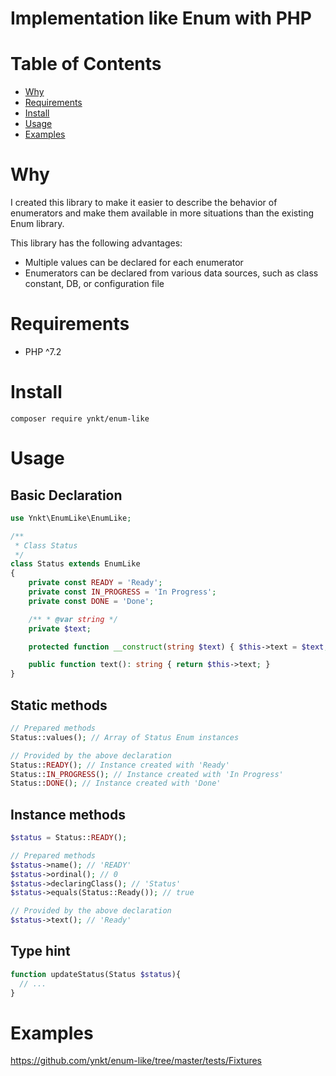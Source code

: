 # Implementation like Enum with PHP

# Table of Contents

* [Why](#why)
* [Requirements](#requirements)
* [Install](#install)
* [Usage](#usage)
* [Examples](#examples)

# Why

I created this library to make it easier to describe the behavior of enumerators and make them available in more situations than the existing Enum library.

This library has the following advantages:

* Multiple values can be declared for each enumerator
* Enumerators can be declared from various data sources, such as class constant, DB, or configuration file

# Requirements

* PHP ^7.2

# Install

```shell script
composer require ynkt/enum-like
```

# Usage

## Basic Declaration

```php
use Ynkt\EnumLike\EnumLike;

/**
 * Class Status
 */
class Status extends EnumLike
{
    private const READY = 'Ready';
    private const IN_PROGRESS = 'In Progress';
    private const DONE = 'Done';

    /** * @var string */
    private $text;

    protected function __construct(string $text) { $this->text = $text; }

    public function text(): string { return $this->text; }
}
```

## Static methods

```php
// Prepared methods
Status::values(); // Array of Status Enum instances

// Provided by the above declaration
Status::READY(); // Instance created with 'Ready'
Status::IN_PROGRESS(); // Instance created with 'In Progress'
Status::DONE(); // Instance created with 'Done'
```

## Instance methods

```php
$status = Status::READY();

// Prepared methods
$status->name(); // 'READY'
$status->ordinal(); // 0
$status->declaringClass(); // 'Status'
$status->equals(Status::Ready()); // true

// Provided by the above declaration
$status->text(); // 'Ready'
```

## Type hint

```php
function updateStatus(Status $status){
  // ...
}
```

# Examples

https://github.com/ynkt/enum-like/tree/master/tests/Fixtures
